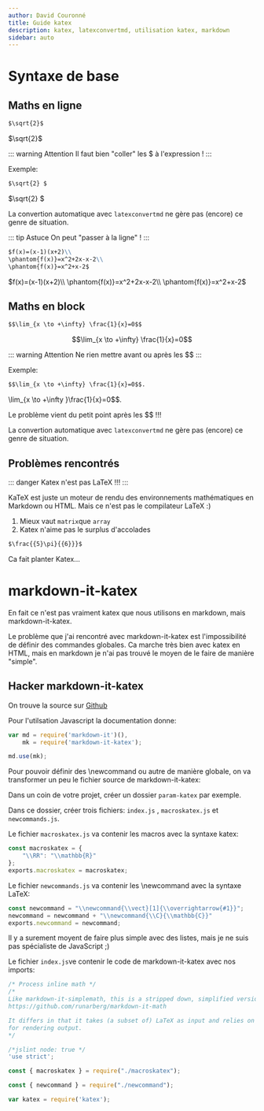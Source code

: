 ```yaml
---
author: David Couronné
title: Guide katex
description: katex, latexconvertmd, utilisation katex, markdown
sidebar: auto
---
```


# Syntaxe de base

## Maths en ligne

```md
$\sqrt{2}$
```

$\sqrt{2}$

::: warning Attention
Il faut bien "coller" les $ à l'expression !
:::

Exemple:

``` md
$\sqrt{2} $
```

$\sqrt{2} $

La convertion automatique avec `latexconvertmd` ne gère pas (encore) ce genre de situation.

::: tip Astuce
On peut "passer à la ligne" !
:::

``` md
$f(x)=(x-1)(x+2)\\
\phantom{f(x)}=x^2+2x-x-2\\
\phantom{f(x)}=x^2+x-2$
```

$f(x)=(x-1)(x+2)\\
\phantom{f(x)}=x^2+2x-x-2\\
\phantom{f(x)}=x^2+x-2$

## Maths en block

```  md
$$\lim_{x \to +\infty} \frac{1}{x}=0$$
```

$$\lim_{x \to +\infty} \frac{1}{x}=0$$

::: warning Attention
Ne rien mettre avant ou après les $$
:::

Exemple:



```  md
$$\lim_{x \to +\infty} \frac{1}{x}=0$$.
```

\lim_{x \to +\infty }\frac{1}{x}=0$$.


Le problème vient du petit point après les $$ !!!


La convertion automatique avec `latexconvertmd` ne gère pas (encore) ce genre de situation.

## Problèmes rencontrés

::: danger
Katex n'est pas LaTeX !!!
:::

KaTeX est juste un moteur de rendu des environnements mathématiques en Markdown ou HTML. Mais ce n'est pas le compilateur LaTeX :)


1. Mieux vaut `matrix`que `array`
2. Katex n'aime pas le surplus d'accolades

```md
$\frac{{5}\pi}{{6}}}$
```
Ca fait planter Katex...

# markdown-it-katex

En fait ce n'est pas vraiment katex que nous utilisons en markdown, mais markdown-it-katex.

Le problème que j'ai rencontré avec markdown-it-katex est l'impossibilité de définir des commandes globales. Ca marche très bien avec katex en HTML, mais en markdown je n'ai pas trouvé le moyen de le faire de manière "simple".

## Hacker markdown-it-katex

On trouve la source sur [Github](https://github.com/waylonflinn/markdown-it-katex)

Pour l'utilsation Javascript la documentation donne:

```js
var md = require('markdown-it')(),
    mk = require('markdown-it-katex');

md.use(mk);
```

Pour pouvoir définir des \newcommand ou autre de manière globale, on va transformer un peu le fichier source de markdown-it-katex:

Dans un coin de votre projet, créer un dossier `param-katex` par exemple.

Dans ce dossier, créer trois fichiers: `index.js` , `macroskatex.js` et `newcommands.js`.

Le fichier `macroskatex.js` va contenir les macros avec la syntaxe katex:

```js
const macroskatex = {
    "\\RR": "\\mathbb{R}"
};
exports.macroskatex = macroskatex;
```

Le fichier `newcommands.js` va contenir les \newcommand avec la syntaxe LaTeX:

```js
const newcommand = "\\newcommand{\\vect}[1]{\\overrightarrow{#1}}";
newcommand = newcommand + "\\newcommand{\\C}{\\mathbb{C}}"
exports.newcommand = newcommand;
```

Il y a surement moyent de faire plus simple avec des listes, mais je ne suis pas spécialiste de JavaScript ;)

Le fichier `index.js`ve contenir le code de markdown-it-katex avec nos imports:

```js {13,15}
/* Process inline math */
/*
Like markdown-it-simplemath, this is a stripped down, simplified version of:
https://github.com/runarberg/markdown-it-math

It differs in that it takes (a subset of) LaTeX as input and relies on KaTeX
for rendering output.
*/

/*jslint node: true */
'use strict';

const { macroskatex } = require("./macroskatex");

const { newcommand } = require("./newcommand");

var katex = require('katex');
```

